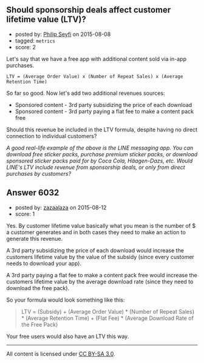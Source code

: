 ## Should sponsorship deals affect customer lifetime value (LTV)?

- posted by: [Philip Seyfi](https://stackexchange.com/users/204408/philip-seyfi) on 2015-08-08
- tagged: `metrics`
- score: 2

Let's say that we have a free app with additional content sold via in-app purchases.

`LTV = (Average Order Value) x (Number of Repeat Sales) x (Average Retention Time)`

So far so good. Now let's add two additional revenues sources:

* Sponsored content - 3rd party subsidizing the price of each download
* Sponsored content - 3rd party paying a flat fee to make a content pack free

Should this revenue be included in the LTV formula, despite having no direct connection to individual customers?

_A good real-life example of the above is the LINE messaging app. You can download free sticker packs, purchase premium sticker packs, or download sponsored sticker packs paid for by Coca Cola, Häagen-Dazs, etc. Would LINE's LTV include revenue from sponsorship deals, or only from direct purchases by customers?_


## Answer 6032

- posted by: [zazaalaza](https://stackexchange.com/users/4672194/zazaalaza) on 2015-08-12
- score: 1

Yes. By customer lifetime value basically what you mean is the number of $ a customer generates and in both cases they need to make an action to generate this revenue.

A 3rd party subsidizing the price of each download would increase the customers lifetime value by the value of the subsidy (since every customer needs to download your app).

A 3rd party paying a flat fee to make a content pack free would increase the customers lifetime value by the average download rate (since they need to download the free pack).

So your formula would look something like this:

> LTV = (Subsidy) + (Average Order Value) * (Number of Repeat Sales) * (Average Retention Time) + (Flat Fee) * (Average Download Rate of the Free Pack)

Your free users would also have an LTV this way.



---

All content is licensed under [CC BY-SA 3.0](https://creativecommons.org/licenses/by-sa/3.0/).

